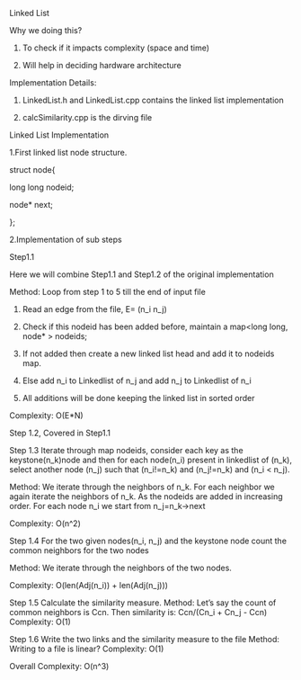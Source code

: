 Linked List

Why we doing this?
1. To check if it impacts complexity (space and time)

2. Will help in deciding hardware architecture 

Implementation Details:

1. LinkedList.h and LinkedList.cpp contains the linked list implementation

2. calcSimilarity.cpp is the dirving file


Linked List Implementation

1.First linked list node structure.

struct node{

  long long nodeid;
  
  node* next;
  
};


2.Implementation of sub steps

Step1.1

Here we will combine Step1.1 and Step1.2 of the original implementation

Method: Loop from step 1 to 5 till the end of input file

  1. Read an edge from the file, E= (n_i n_j)
  
  2. Check if this nodeid has been added before, maintain a map<long long, node* > nodeids;
  
  3. If not added then create a new linked list head and add it to nodeids map.
 
  4. Else add n_i to Linkedlist of n_j and add n_j to Linkedlist of n_i
  
  5. All additions will be done keeping the linked list in sorted order
  
Complexity: O(E*N)


Step  1.2, Covered in Step1.1

Step 1.3 Iterate through map nodeids, consider each key as the keystone(n_k)node and then for each node(n_i) present in linkedlist of (n_k), select another node (n_j) such that (n_i!=n_k) and (n_j!=n_k) and (n_i  < n_j).

Method: We iterate through the neighbors of n_k. For each neighbor we again iterate the neighbors of n_k. As the nodeids are added in increasing order. For each node n_i we start from n_j=n_k->next 

Complexity: O(n^2)

Step 1.4 For the two given nodes(n_i, n_j) and the keystone node count the common neighbors for the two nodes

Method: We iterate through the neighbors of the two nodes.

Complexity: O(len(Adj(n_i)) + len(Adj(n_j)))

Step 1.5 Calculate the similarity measure.
Method: Let’s say the count of common neighbors is Ccn. Then similarity is:
		Ccn/(Cn_i + Cn_j - Ccn)
Complexity: O(1)

Step 1.6 Write the two links and the similarity measure to the file
Method: Writing to a file is linear?
Complexity: O(1)

Overall Complexity: O(n^3)
